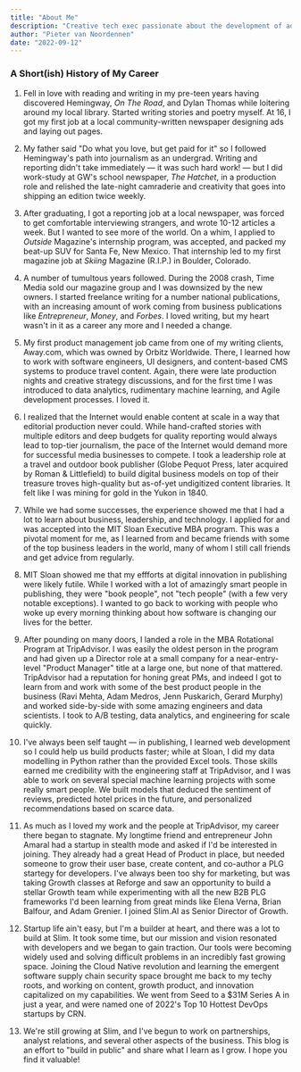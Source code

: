 ```yaml
---
title: "About Me"
description: "Creative tech exec passionate about the development of advanced technology. Crafts teams to rally around the hardest problems and generate lasting impact. Champion of healthy cultures, a growth mindset, and the creative process."
author: "Pieter van Noordennen" 
date: "2022-09-12" 
---
```

### A Short(ish) History of My Career 

1. Fell in love with reading and writing in my pre-teen years having discovered Hemingway, _On The Road_, and Dylan Thomas while loitering around my local library. Started writing stories and poetry myself. At 16, I got my first job at a local community-written newspaper designing ads and laying out pages. 

2. My father said "Do what you love, but get paid for it" so I followed Hemingway's path into journalism as an undergrad. Writing and reporting didn't take immediately — it was such hard work! — but I did work-study at GW's school newspaper, _The Hatchet_, in a production role and relished the late-night camraderie and creativity that goes into shipping an edition twice weekly. 

3. After graduating, I got a reporting job at a local newspaper, was forced to get comfortable interviewing strangers, and wrote 10-12 articles a week. But I wanted to see more of the world. On a whim, I applied to _Outside_ Magazine's internship program, was accepted, and packed my beat-up SUV for Santa Fe, New Mexico. That internship led to my first magazine job at _Skiing_ Magazine (R.I.P.) in Boulder, Colorado. 

4. A number of tumultous years followed. During the 2008 crash, Time Media sold our magazine group and I was downsized by the new owners. I started freelance writing for a number national publications, with an increasing amount of work coming from business publications like _Entrepreneur_, _Money_, and _Forbes_. I loved writing, but my heart wasn't in it as a career any more and I needed a change. 

5. My first product management job came from one of my writing clients, Away.com, which was owned by Orbitz Worldwide. There, I learned how to work with software engineers, UI designers, and content-based CMS systems to produce travel content. Again, there were late production nights and creative strategy discussions, and for the first time I was introduced to data analytics, rudimentary machine learning, and Agile development processes. I loved it. 

6. I realized that the Internet would enable content at scale in a way that editorial production never could. While hand-crafted stories with multiple editors and deep budgets for quality reporting would always lead to top-tier journalism, the pace of the Internet would demand more for successful media businesses to compete. I took a leadership role at a travel and outdoor book publisher (Globe Pequot Press, later acquired by Roman & Littlefield) to build digital business models on top of their treasure troves high-quality but as-of-yet undigitized content libraries. It felt like I was mining for gold in the Yukon in 1840. 

7. While we had some successes, the experience showed me that I had a lot to learn about business, leadership, and technology. I applied for and was accepted into the MIT Sloan Executive MBA program. This was a pivotal moment for me, as I learned from and became friends with some of the top business leaders in the world, many of whom I still call friends and get advice from regularly. 

8. MIT Sloan showed me that my effforts at digital innovation in publishing were likely futile. While I worked with a lot of amazingly smart people in publishing, they were "book people", not "tech people" (with a few very notable exceptions). I wanted to go back to working with people who woke up every morning thinking about how software is changing our lives for the better. 

9. After pounding on many doors, I landed a role in the MBA Rotational Program at TripAdvisor. I was easily the oldest person in the program and had given up a Director role at a small company for a near-entry-level "Product Manager" title at a large one, but none of that mattered. TripAdvisor had a reputation for honing great PMs, and indeed I got to learn from and work with some of the best product people in the business (Ravi Mehta, Adam Medros, Jenn Puskarich, Gerard Murphy) and worked side-by-side with some amazing engineers and data scientists. I took to A/B testing, data analytics, and engineering for scale quickly.  

10. I've always been self taught — in publishing, I learned web development so I could help us build products faster; while at Sloan, I did my data modelling in Python rather than the provided Excel tools. Those skills earned me credibility with the engineering staff at TripAdvisor, and I was able to work on several special machine learning projects with some really smart people. We built models that deduced the sentiment of reviews, predicted hotel prices in the future, and personalized recommendations based on scarce data.  

11. As much as I loved my work and the people at TripAdvisor, my career there began to stagnate. My longtime friend and entrepreneur John Amaral had a startup in stealth mode and asked if I'd be interested in joining. They already had a great Head of Product in place, but needed someone to grow their user base, create content, and co-author a PLG startegy for developers. I've always been too shy for marketing, but was taking Growth classes at Reforge and saw an opportunity to build a stellar Growth team while experimenting with all the new B2B PLG frameworks I'd been learning from great minds like Elena Verna, Brian Balfour, and Adam Grenier. I joined Slim.AI as Senior Director of Growth. 

12. Startup life ain't easy, but I'm a builder at heart, and there was a lot to build at Slim. It took some time, but our mission and vision resonated with developers and we began to gain traction. Our tools were becoming widely used and solving difficult problems in an incredibly fast growing space. Joining the Cloud Native revolution and learning the emergent software supply chain security space brought me back to my techy roots, and working on content, growth product, and innovation capitalized on my capabilities. We went from Seed to a $31M Series A in just a year, and were named one of 2022's Top 10 Hottest DevOps startups by CRN. 

13. We're still growing at Slim, and I've begun to work on partnerships, analyst relations, and several other aspects of the business. This blog is an effort to "build in public" and share what I learn as I grow. I hope you find it valuable! 